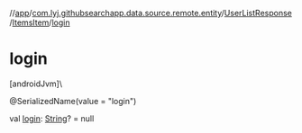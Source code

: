 //[app](../../../../index.md)/[com.lyj.githubsearchapp.data.source.remote.entity](../../index.md)/[UserListResponse](../index.md)/[ItemsItem](index.md)/[login](login.md)

# login

[androidJvm]\

@SerializedName(value = "login")

val [login](login.md): [String](https://kotlinlang.org/api/latest/jvm/stdlib/kotlin/-string/index.html)? = null
